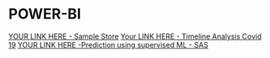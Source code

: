 # POWER-BI
[YOUR LINK HERE - Sample Store](https://youtu.be/d9NlYM8JVMo)
[Your LINK HERE - Timeline Analysis Covid 19](https://youtu.be/bNQu7SGyAKE)
[YOUR LINK HERE -Prediction using supervised ML - SAS](https://youtu.be/4umr2DrXBU4)
